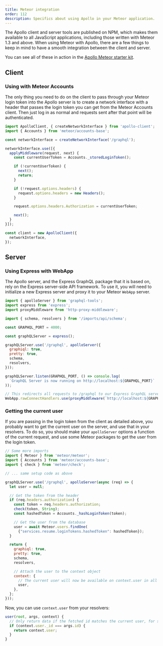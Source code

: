 ```yaml
---
title: Meteor integration
order: 112
description: Specifics about using Apollo in your Meteor application.
---
```


The Apollo client and server tools are published on NPM, which makes them available to all JavaScript applications, including those written with Meteor 1.3 and above. When using Meteor with Apollo, there are a few things to keep in mind to have a smooth integration between the client and server.

You can see all of these in action in the [Apollo Meteor starter kit](https://github.com/apollostack/meteor-starter-kit).

## Client

### Using with Meteor Accounts

The only thing you need to do on the client to pass through your Meteor login token into the Apollo server is to create a network interface with a header that passes the login token you can get from the Meteor Accounts client. Then just log in as normal and requests sent after that point will be authenticated.

```js
import ApolloClient, { createNetworkInterface } from 'apollo-client';
import { Accounts } from 'meteor/accounts-base';

const networkInterface = createNetworkInterface('/graphql');

networkInterface.use([{
  applyMiddleware(request, next) {
    const currentUserToken = Accounts._storedLoginToken();

    if (!currentUserToken) {
      next();
      return;
    }

    if (!request.options.headers) {
      request.options.headers = new Headers();
    }

    request.options.headers.Authorization = currentUserToken;

    next();
  }
}]);

const client = new ApolloClient({
  networkInterface,
});
```

## Server

### Using Express with WebApp

The Apollo server, and the Express GraphQL package that it is based on, rely on the Express server-side API framework. To use it, you will need to initialize a new Express server and proxy it to your Meteor `WebApp` server.

```js
import { apolloServer } from 'graphql-tools';
import express from 'express';
import proxyMiddleware from 'http-proxy-middleware';

import { schema, resolvers } from '/imports/api/schema';

const GRAPHQL_PORT = 4000;

const graphQLServer = express();

graphQLServer.use('/graphql', apolloServer({
  graphiql: true,
  pretty: true,
  schema,
  resolvers,
}));

graphQLServer.listen(GRAPHQL_PORT, () => console.log(
  `GraphQL Server is now running on http://localhost:${GRAPHQL_PORT}`
));

// This redirects all requests to /graphql to our Express GraphQL server
WebApp.rawConnectHandlers.use(proxyMiddleware(`http://localhost:${GRAPHQL_PORT}/graphql`));
```

### Getting the current user

If you are passing in the login token from the client as detailed above, you probably want to get the current user on the server, and use that in your resolvers. To do so, you should make your `apolloServer` options a function of the current request, and use some Meteor packages to get the user from the login token.

```js
// Some more imports
import { Meteor } from 'meteor/meteor';
import { Accounts } from 'meteor/accounts-base';
import { check } from 'meteor/check';

// ... same setup code as above

graphQLServer.use('/graphql', apolloServer(async (req) => {
  let user = null;

  // Get the token from the header
  if (req.headers.authorization) {
    const token = req.headers.authorization;
    check(token, String);
    const hashedToken = Accounts._hashLoginToken(token);

    // Get the user from the database
    user = await Meteor.users.findOne(
      {"services.resume.loginTokens.hashedToken": hashedToken});
  }

  return {
    graphiql: true,
    pretty: true,
    schema,
    resolvers,

    // Attach the user to the context object
    context: {
      // The current user will now be available on context.user in all resolvers
      user,
    },
  };
}));
```

Now, you can use `context.user` from your resolvers:

```js
user(root, args, context) {
  // Only return data if the fetched id matches the current user, for security
  if (context.user._id === args.id) {
    return context.user;
  }
}
```
